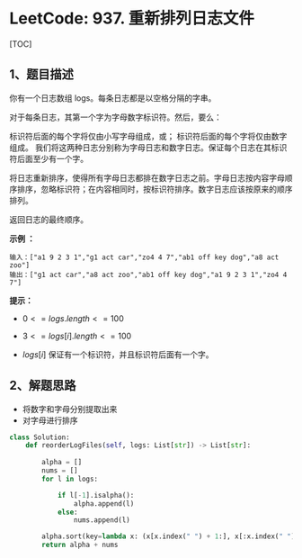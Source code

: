 # LeetCode: 937. 重新排列日志文件

[TOC]

## 1、题目描述

你有一个日志数组 logs。每条日志都是以空格分隔的字串。

对于每条日志，其第一个字为字母数字标识符。然后，要么：

标识符后面的每个字将仅由小写字母组成，或；
标识符后面的每个字将仅由数字组成。
我们将这两种日志分别称为字母日志和数字日志。保证每个日志在其标识符后面至少有一个字。

将日志重新排序，使得所有字母日志都排在数字日志之前。字母日志按内容字母顺序排序，忽略标识符；在内容相同时，按标识符排序。数字日志应该按原来的顺序排列。

返回日志的最终顺序。

**示例 ：**

```
输入：["a1 9 2 3 1","g1 act car","zo4 4 7","ab1 off key dog","a8 act zoo"]
输出：["g1 act car","a8 act zoo","ab1 off key dog","a1 9 2 3 1","zo4 4 7"]
```

**提示：**

-  $0 <= logs.length <= 100$ 

-  $3 <= logs[i].length <= 100$ 

-  $logs[i]$ 保证有一个标识符，并且标识符后面有一个字。



## 2、解题思路

- 将数字和字母分别提取出来
- 对字母进行排序



```python
class Solution:
    def reorderLogFiles(self, logs: List[str]) -> List[str]:
        
        alpha = []
        nums = []
        for l in logs:

            if l[-1].isalpha():
                alpha.append(l)
            else:
                nums.append(l)

        alpha.sort(key=lambda x: (x[x.index(" ") + 1:], x[:x.index(" ")]))
        return alpha + nums
```

